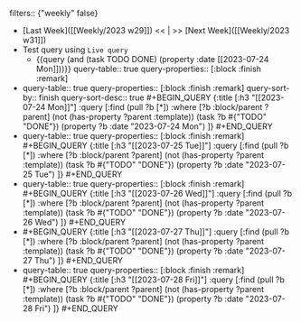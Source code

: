 filters:: {"weekly" false}

- [Last Week]([[Weekly/2023 w29]]) << | >> [Next Week]([[Weekly/2023 w31]])
- Test query using `Live query`
	- {{query (and (task TODO DONE) (property :date [[2023-07-24 Mon]]))}}
	  query-table:: true
	  query-properties:: [:block :finish :remark]
- query-table:: true
  query-properties:: [:block :finish :remark]
  query-sort-by:: finish
  query-sort-desc:: true
  #+BEGIN_QUERY
  {:title [:h3 "[[2023-07-24 Mon]]"]
  :query [:find (pull ?b [*])
       :where
       [?b :block/parent ?parent]
       (not (has-property ?parent :template))
       (task ?b #{"TODO" "DONE"})
       (property ?b :date "2023-07-24 Mon")
  ]}
  #+END_QUERY
- query-table:: true
  query-properties:: [:block :finish :remark]
  #+BEGIN_QUERY
  {:title [:h3 "[[2023-07-25 Tue]]"]
  :query [:find (pull ?b [*])
       :where
       [?b :block/parent ?parent]
       (not (has-property ?parent :template))
       (task ?b #{"TODO" "DONE"})
       (property ?b :date "2023-07-25 Tue")
  ]}
  #+END_QUERY
- query-table:: true
  query-properties:: [:block :finish :remark]
  #+BEGIN_QUERY
  {:title [:h3 "[[2023-07-26 Wed]]"]
  :query [:find (pull ?b [*])
       :where
       [?b :block/parent ?parent]
       (not (has-property ?parent :template))
       (task ?b #{"TODO" "DONE"})
       (property ?b :date "2023-07-26 Wed")
  ]}
  #+END_QUERY
- #+BEGIN_QUERY
  {:title [:h3 "[[2023-07-27 Thu]]"]
  :query [:find (pull ?b [*])
       :where
       [?b :block/parent ?parent]
       (not (has-property ?parent :template))
       (task ?b #{"TODO" "DONE"})
       (property ?b :date "2023-07-27 Thu")
  ]}
  #+END_QUERY
- query-table:: true
  query-properties:: [:block :finish :remark]
  #+BEGIN_QUERY
  {:title [:h3 "[[2023-07-28 Fri]]"]
  :query [:find (pull ?b [*])
       :where
       [?b :block/parent ?parent]
       (not (has-property ?parent :template))
       (task ?b #{"TODO" "DONE"})
       (property ?b :date "2023-07-28 Fri")
  ]}
  #+END_QUERY